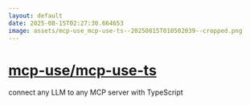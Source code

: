 ```yaml
---
layout: default
date: 2025-08-15T02:27:30.664653
image: assets/mcp-use_mcp-use-ts--20250815T010502039--cropped.png
---
```


# [mcp-use/mcp-use-ts](https://github.com/mcp-use/mcp-use-ts)

connect any LLM to any MCP server with TypeScript
